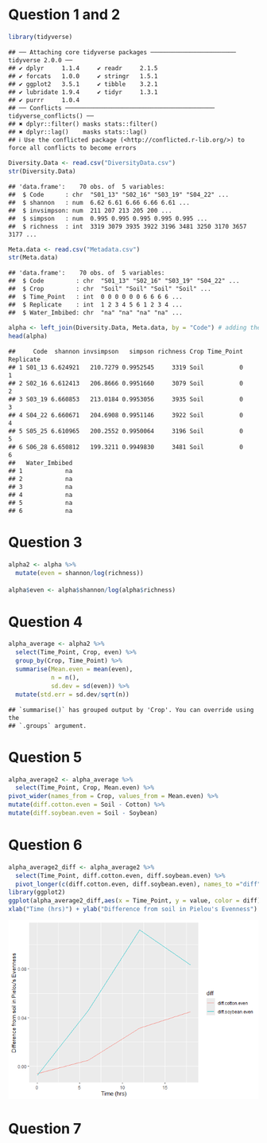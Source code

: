 # Question 1 and 2

``` r
library(tidyverse)
```

    ## ── Attaching core tidyverse packages ──────────────────────── tidyverse 2.0.0 ──
    ## ✔ dplyr     1.1.4     ✔ readr     2.1.5
    ## ✔ forcats   1.0.0     ✔ stringr   1.5.1
    ## ✔ ggplot2   3.5.1     ✔ tibble    3.2.1
    ## ✔ lubridate 1.9.4     ✔ tidyr     1.3.1
    ## ✔ purrr     1.0.4     
    ## ── Conflicts ────────────────────────────────────────── tidyverse_conflicts() ──
    ## ✖ dplyr::filter() masks stats::filter()
    ## ✖ dplyr::lag()    masks stats::lag()
    ## ℹ Use the conflicted package (<http://conflicted.r-lib.org/>) to force all conflicts to become errors

``` r
Diversity.Data <- read.csv("DiversityData.csv")
str(Diversity.Data)
```

    ## 'data.frame':    70 obs. of  5 variables:
    ##  $ Code      : chr  "S01_13" "S02_16" "S03_19" "S04_22" ...
    ##  $ shannon   : num  6.62 6.61 6.66 6.66 6.61 ...
    ##  $ invsimpson: num  211 207 213 205 200 ...
    ##  $ simpson   : num  0.995 0.995 0.995 0.995 0.995 ...
    ##  $ richness  : int  3319 3079 3935 3922 3196 3481 3250 3170 3657 3177 ...

``` r
Meta.data <- read.csv("Metadata.csv")
str(Meta.data)
```

    ## 'data.frame':    70 obs. of  5 variables:
    ##  $ Code         : chr  "S01_13" "S02_16" "S03_19" "S04_22" ...
    ##  $ Crop         : chr  "Soil" "Soil" "Soil" "Soil" ...
    ##  $ Time_Point   : int  0 0 0 0 0 0 6 6 6 6 ...
    ##  $ Replicate    : int  1 2 3 4 5 6 1 2 3 4 ...
    ##  $ Water_Imbibed: chr  "na" "na" "na" "na" ...

``` r
alpha <- left_join(Diversity.Data, Meta.data, by = "Code") # adding the meta data to the diversity data based on on the common column of Code
head(alpha)
```

    ##     Code  shannon invsimpson   simpson richness Crop Time_Point Replicate
    ## 1 S01_13 6.624921   210.7279 0.9952545     3319 Soil          0         1
    ## 2 S02_16 6.612413   206.8666 0.9951660     3079 Soil          0         2
    ## 3 S03_19 6.660853   213.0184 0.9953056     3935 Soil          0         3
    ## 4 S04_22 6.660671   204.6908 0.9951146     3922 Soil          0         4
    ## 5 S05_25 6.610965   200.2552 0.9950064     3196 Soil          0         5
    ## 6 S06_28 6.650812   199.3211 0.9949830     3481 Soil          0         6
    ##   Water_Imbibed
    ## 1            na
    ## 2            na
    ## 3            na
    ## 4            na
    ## 5            na
    ## 6            na

# Question 3

``` r
alpha2 <- alpha %>%
  mutate(even = shannon/log(richness))

alpha$even <- alpha$shannon/log(alpha$richness)
```

# Question 4

``` r
alpha_average <- alpha2 %>%
  select(Time_Point, Crop, even) %>% 
  group_by(Crop, Time_Point) %>% 
  summarise(Mean.even = mean(even),
            n = n(), 
            sd.dev = sd(even)) %>%
  mutate(std.err = sd.dev/sqrt(n))
```

    ## `summarise()` has grouped output by 'Crop'. You can override using the
    ## `.groups` argument.

# Question 5

``` r
alpha_average2 <- alpha_average %>%
  select(Time_Point, Crop, Mean.even) %>% 
pivot_wider(names_from = Crop, values_from = Mean.even) %>%
mutate(diff.cotton.even = Soil - Cotton) %>% 
mutate(diff.soybean.even = Soil - Soybean)
```

# Question 6

``` r
alpha_average2_diff <- alpha_average2 %>%
  select(Time_Point, diff.cotton.even, diff.soybean.even) %>%
  pivot_longer(c(diff.cotton.even, diff.soybean.even), names_to ="diff")
library(ggplot2)
ggplot(alpha_average2_diff,aes(x = Time_Point, y = value, color = diff)) +geom_line()+
xlab("Time (hrs)") + ylab("Difference from soil in Pielou's Evenness")
```

![](Neff_CodingChallenge5_files/figure-gfm/unnamed-chunk-6-1.png)<!-- -->

# Question 7
